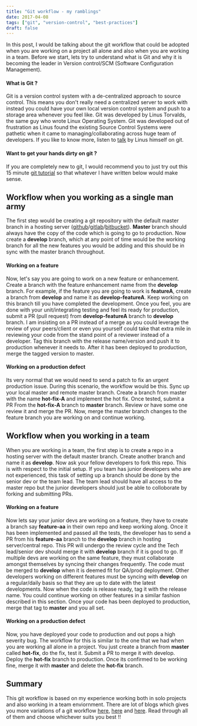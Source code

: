 ```yaml
---
title: "Git workflow - my ramblings"
date: 2017-04-08
tags: ["git", "version-control", "best-practices"]
draft: false
---
```


In this post, I would be talking about the git workflow that could be adopted when you are working on a project all alone and also when you are working in a team. Before we start, lets try to understand what is Git and why it is becoming the leader in Version control/SCM (Software Configuration Management).

#### What is Git ?
Git is a version control system with a de-centralized approach to source control. This means you don't really need a centralized server to work with instead you could have your own local version control system and push to a storage area whenever you feel like. Git was developed by Linus Torvalds, the same guy who wrote Linux Operating System. Git was developed out of frustration as Linus found the existing Source Control Systems were pathetic when it came to managing/collaborating across huge team of developers. If you like to know more, listen to [talk][git-talk] by Linus himself on git.

#### Want to get your hands dirty on git ?
If you are completely new to git, I would recommend you to just try out this 15 minute [git tutorial][git-tutorial] so that whatever I have written below would make sense.

## Workflow when you working as a single man army
The first step would be creating a git repository with the default master branch in a hosting server ([github][github]/[gitlab][gitlab]/[bitbucket][bitbucket]). **Master** branch should always have the copy of the code which is going to go to production. Now create a **develop** branch, which at any point of time would be the working branch for all the new features you would be adding and this should be in sync with the master branch throughout.

#### Working on a feature
Now, let's say you are going to work on a new feature or enhancement. Create a branch with the feature enhancement name from the **develop** branch. For example, if the feature you are going to work is **featureA**, create a branch from **develop** and name it as **develop-featureA**. 
Keep working on this branch till you have completed the development. Once you feel, you are done with your unit/integrating testing and feel its ready for production, submit a PR (pull request) from **develop-featureA** branch to **develop** branch. I am insisting on a PR instead of a merge as you could leverage the review of your peers/client or even you yourself could take that extra mile in reviewing your code from the stand point of a reviewer instead of a developer. Tag this branch with the release name/version and push it to production whenever it needs to. After it has been deployed to production, merge the tagged version to master.

#### Working on a production defect
Its very normal that we would need to send a patch to fix an urgent production issue. During this scenario, the workflow would be this. Sync up your local master and remote master branch. Create a branch from master with the name **hot-fix-A** and implement the hot fix. Once tested, submit a PR From the **hot-fix-A** branch to **master** branch. Review or have some one review it and merge the PR. Now, merge the master branch changes to the feature branch you are working on and continue working.

## Workflow when you working in a team
When you are working in a team, the first step is to create a repo in a hosting server with the default master branch. Create another branch and name it as **develop**. Now ask your fellow developers to fork this repo. This is with respect to the initial setup. If you team has junior developers who are not experienced, this task of setting up a branch should be done by the senior dev or the team lead. The team lead should have all access to the master repo but the junior developers should just be able to colloborate by forking and submitting PRs.

#### Working on a feature
Now lets say your junior devs are working on a feature, they have to create a branch say **feature-aa** in their own repo and keep working along. Once it has been implemented and passed all the tests, the developer has to send a PR from his **feature-aa** branch to the **develop** branch in hosting server/central repo. This PR will undergo the review cycle and the Tech lead/senior dev should merge it with **develop** branch if it is good to go. If multiple devs are working on the same feature, they must collaborate amongst themselves by syncing their changes frequently. The code must be merged to **develop** when it is deemed fit for QA/prod deployment. Other developers working on different features must be syncing with **develop** on a regular/daily basis so that they are up to date with the latest developments. Now when the code is release ready, tag it with the release name. You could continue working on other features in a similar fashion described in this section. Once your code has been deployed to production, merge that tag to **master** and you all set. 

#### Working on a production defect
Now, you have deployed your code to production and out pops a high severity bug. The workflow for this is similar to the one that we had when you are working all alone in a project. You just create a branch from **master** called **hot-fix**, do the fix, test it. Submit a PR to merge it with develop. Deploy the **hot-fix** branch to production. Once its confirmed to be working fine, merge it with **master** and delete the **hot-fix** branch.


## Summary
This git workflow is based on my experience working both in solo projects and also working in a team enviornment. There are lot of blogs which gives you more variations of a git workflow [here][ref1], [here][ref2] and [here][ref3]. Read through all of them and choose whichever suits you best !!



[git-talk]: https://www.youtube.com/watch?v=4XpnKHJAok8
[git-tutorial]: https://try.github.io/levels/1/challenges/2
[github]: https://github.com/
[gitlab]: https://gitlab.com/
[bitbucket]: https://bitbucket.org/
[ref1]: http://www.bitsnbites.eu/a-stable-mainline-branching-model-for-git/
[ref2]: http://nvie.com/posts/a-successful-git-branching-model/
[ref3]: https://www.atlassian.com/git/tutorials/comparing-workflows